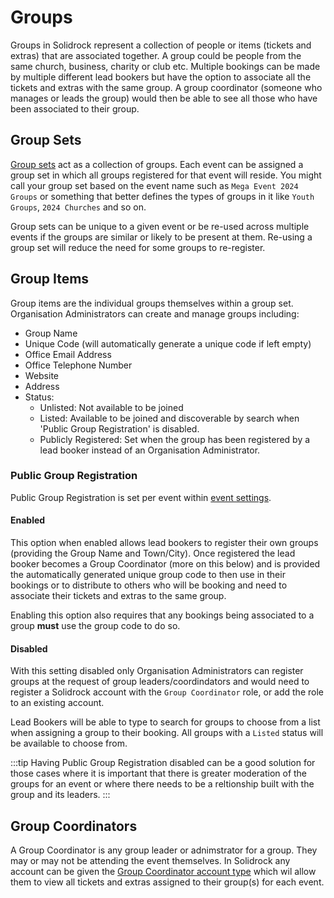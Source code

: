 # Groups

Groups in Solidrock represent a collection of people or items (tickets and extras) that are associated together. A group could be people from the same church, business, charity or club etc. Multiple bookings can be made by multiple different lead bookers but have the option to associate all the tickets and extras with the same group. A group coordinator (someone who manages or leads the group) would then be able to see all those who have been associated to their group.

## Group Sets

[Group sets](https://events.solidrock.io/admin/groups) act as a collection of groups. Each event can be assigned a group set in which all groups registered for that event will reside. You might call your group set based on the event name such as `Mega Event 2024 Groups` or something that better defines the types of groups in it like `Youth Groups`, `2024 Churches` and so on.

Group sets can be unique to a given event or be re-used across multiple events if the groups are similar or likely to be present at them. Re-using a group set will reduce the need for some groups to re-register.

## Group Items

Group items are the individual groups themselves within a group set. Organisation Administrators can create and manage groups including:

-   Group Name
-   Unique Code (will automatically generate a unique code if left empty)
-   Office Email Address
-   Office Telephone Number
-   Website
-   Address
-   Status:
    -   Unlisted: Not available to be joined
    -   Listed: Available to be joined and discoverable by search when 'Public Group Registration' is disabled.
    -   Publicly Registered: Set when the group has been registered by a lead booker instead of an Organisation Administrator.

### Public Group Registration

Public Group Registration is set per event within [event settings](/guide/events.md#groups).

#### Enabled

This option when enabled allows lead bookers to register their own groups (providing the Group Name and Town/City). Once registered the lead booker becomes a Group Coordinator (more on this below) and is provided the automatically generated unique group code to then use in their bookings or to distribute to others who will be booking and need to associate their tickets and extras to the same group.

Enabling this option also requires that any bookings being associated to a group **must** use the group code to do so.

#### Disabled

With this setting disabled only Organisation Administrators can register groups at the request of group leaders/coordindators and would need to register a Solidrock account with the `Group Coordinator` role, or add the role to an existing account.

Lead Bookers will be able to type to search for groups to choose from a list when assigning a group to their booking. All groups with a `Listed` status will be available to choose from.

:::tip
Having Public Group Registration disabled can be a good solution for those cases where it is important that there is greater moderation of the groups for an event or where there needs to be a reltionship built with the group and its leaders.
:::

## Group Coordinators

A Group Coordinator is any group leader or adnimstrator for a group. They may or may not be attending the event themselves. In Solidrock any account can be given the [Group Coordinator account type](/guide/accounts/account-types#group-coordinator) which wil allow them to view all tickets and extras assigned to their group(s) for each event.
